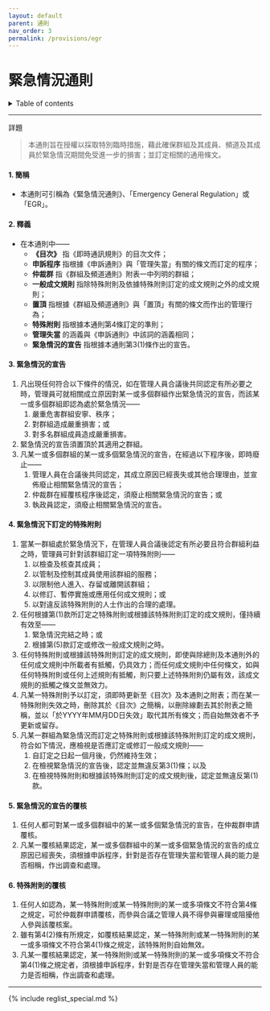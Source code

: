 ```yaml
---
layout: default
parent: 通則
nav_order: 3
permalink: /provisions/egr
---
```


# 緊急情況通則

<details close markdown="block">
  <summary>
    Table of contents
  </summary>
  {: .text-delta }
- TOC
{:toc}
</details>

---

詳題
> 本通則旨在授權以採取特別臨時措施，藉此確保群組及其成員、頻道及其成員於緊急情況期間免受進一步的損害；並訂定相關的通用條文。

#### 1. 簡稱

- 本通則可引稱為《緊急情況通則》、「Emergency General Regulation」或「EGR」。

#### 2. 釋義

- 在本通則中——
  - **《目次》** 指《即時通訊規則》的目次文件；
  - **申訴程序** 指根據《申訴通則》與「管理失當」有關的條文而訂定的程序；
  - **仲裁群** 指《群組及頻道通則》附表一中列明的群組；
  - **一般成文規則** 指除特殊附則及依據特殊附則訂定的成文規則之外的成文規則；
  - **置頂** 指根據《群組及頻道通則》與「置頂」有關的條文而作出的管理行為；
  - **特殊附則** 指根據本通則第4條訂定的準則；
  - **管理失當** 的涵義與《申訴通則》中該詞的涵義相同；
  - **緊急情況的宣告** 指根據本通則第3(1)條作出的宣告。

#### 3. 緊急情況的宣告

1. 凡出現任何符合以下條件的情況，如在管理人員合議後共同認定有所必要之時，管理員可就相關成立原因對某一或多個群組作出緊急情況的宣告，而該某一或多個群組即認為處於緊急情況——
    1. 嚴重危害群組安寧、秩序；
    2. 對群組造成嚴重損害；或
    3. 對多名群組成員造成嚴重損害。
2. 緊急情況的宣告須置頂於其適用之群組。
3. 凡某一或多個群組的某一或多個緊急情況的宣告，在經過以下程序後，即時廢止——
    1. 管理人員在合議後共同認定，其成立原因已經喪失或其他合理理由，並宣佈廢止相關緊急情況的宣告；
    2. 仲裁群在經覆核程序後認定，須廢止相關緊急情況的宣告；或
    3. 執政員認定，須廢止相關緊急情況的宣告。

#### 4. 緊急情況下訂定的特殊附則

1. 當某一群組處於緊急情況下，在管理人員合議後認定有所必要且符合群組利益之時，管理員可針對該群組訂定一項特殊附則——
    1. 以檢查及核查其成員；
    2. 以管制及控制其成員使用該群組的服務；
    3. 以限制他人進入、存留或離開該群組；
    4. 以修訂、暫停實施或應用任何成文規則；或
    5. 以對違反該特殊附則的人士作出的合理的處理。
2. 任何根據第(1)款所訂定之特殊附則或根據該特殊附則訂定的成文規則，僅持續有效至——
    1. 緊急情況完結之時；或
    2. 根據第(5)款訂定或修改一般成文規則之時。
3. 任何特殊附則或根據該特殊附則訂定的成文規則，即使與除總則及本通則外的任何成文規則中所載者有抵觸，仍具效力；而任何成文規則中任何條文，如與任何特殊附則或任何上述規則有抵觸，則只要上述特殊附則仍屬有效，該成文規則的抵觸之條文並無效力。
4. 凡某一特殊附則予以訂定，須即時更新至《目次》及本通則之附表；而在某一特殊附則失效之時，刪除其於《目次》之簡稱，以刪除線劃去其於附表之簡稱，並以「於YYYY年MM月DD日失效」取代其所有條文；而自始無效者不予更新或留存。
5. 凡某一群組為緊急情況而訂定之特殊附則或根據該特殊附則訂定的成文規則，符合如下情況，應檢視是否應訂定或修訂一般成文規則——
    1. 自訂定之日起一個月後，仍然維持生效；
    2. 在檢視緊急情況的宣告後，認定並無違反第3(1)條；以及
    3. 在檢視特殊附則和根據該特殊附則訂定的成文規則後，認定並無違反第(1)款。

#### 5. 緊急情況的宣告的覆核

1. 任何人都可對某一或多個群組中的某一或多個緊急情況的宣告，在仲裁群申請覆核。
2. 凡某一覆核結果認定，某一或多個群組中的某一或多個緊急情況的宣告的成立原因已經喪失，須根據申訴程序，針對是否存在管理失當和管理人員的能力是否相稱，作出調查和處理。

#### 6. 特殊附則的覆核

1. 任何人如認為，某一特殊附則或某一特殊附則的某一或多項條文不符合第4條之規定，可於仲裁群申請覆核，而參與合議之管理人員不得參與審理或阻擾他人參與該覆核案。
2. 雖有第4(2)條有所規定，如覆核結果認定，某一特殊附則或某一特殊附則的某一或多項條文不符合第4(1)條之規定，該特殊附則自始無效。
3. 凡某一覆核結果認定，某一特殊附則或某一特殊附則的某一或多項條文不符合第4(1)條之規定者，須根據申訴程序，針對是否存在管理失當和管理人員的能力是否相稱，作出調查和處理。

---

{% include reglist_special.md %}

